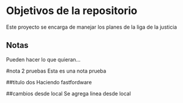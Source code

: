 # Objetivos de la repositorio

Este proyecto se encarga de manejar los planes de la liga de la justicia


## Notas
Pueden hacer lo que quieran...


#nota 2 pruebas
Esta es una nota prueba

##titulo dos
Haciendo fastfordware

##cambios desde local
Se agrega linea desde local
